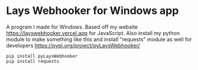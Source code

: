 # Lays Webhooker for Windows app
A program I made for Windows. Based off my website https://layswebhooker.vercel.app for JavaScript.
Also install my python module to make something like this and install "requests" module as well for developers https://pypi.org/project/pyLaysWebhooker/
```
pip install pyLaysWebhooker
pip install requests
```
